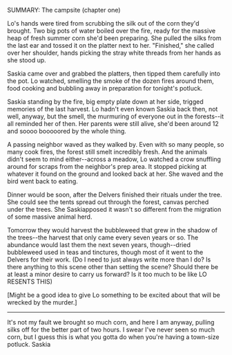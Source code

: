 SUMMARY: The campsite (chapter one)

Lo's hands were tired from scrubbing the silk out of the corn they'd brought. Two big pots of water boiled over the fire, ready for the massive heap of fresh summer corn she'd been preparing.  She pulled the silks from the last ear and tossed it on the platter next to her.  "Finished," she called over her shoulder, hands picking the stray white threads from her hands as she stood up. 

Saskia came over and grabbed the platters, then tipped them carefully into the pot.  Lo watched, smelling the smoke of the dozen fires around them, food cooking and bubbling away in preparation for tonight's potluck.  

Saskia standing by the fire, big empty plate down at her side, trigged memories of the last harvest.  Lo hadn't even known Saskia back then, not well, anyway, but the smell, the murmuring of everyone out in the forests--it all reminded her of then. Her parents were still alive, she'd been around 12 and soooo booooored by the whole thing. 

A passing neighbor waved as they walked by. Even with so many people, so many cook fires, the forest still smelt incredibly fresh.  And the animals didn't seem to mind either--across a meadow, Lo watched a crow snuffling around for scraps from the neighbor's prep area. It stopped picking at whatever it found on the ground and looked back at her.  She waved and the bird went back to eating. 

Dinner would be soon, after the Delvers finished their rituals under the tree.  She could see the tents spread out through the forest, canvas perched under the trees. She Saskiapposed it wasn't so different from the migration of some massive animal herd.  

Tomorrow they would harvest the bubbleweed that grew in the shadow of the trees--the harvest that only came every seven years or so. The abundance would last them the next seven years, though--dried bubbleweed used in teas and tinctures, though most of it went to the Delvers for their work. (Do I need to just always write more than I do? Is there anything to this scene other than setting the scene? Should there be at least a minor desire to carry us forward? Is it too much to be like LO RESENTS THIS)

[Might be a good idea to give Lo something to be excited about that will be wrecked by the murder.]


---

It's not my fault we brought so much corn, and here I am anyway, pulling silks off for the better part of two hours. I swear I've never seen so much corn, but I guess this is what you gotta do when you're having a town-size potluck.  Saskia 